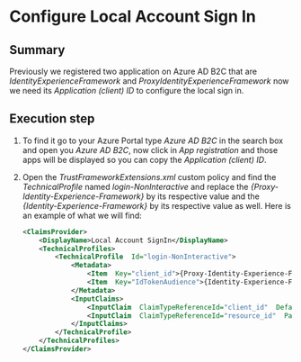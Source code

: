 # Configure Local Account Sign In

## Summary

Previously we registered two application on Azure AD B2C that are *IdentityExperienceFramework* and *ProxyIdentityExperienceFramework* now we need its *Application (client) ID* to configure the local sign in.

## Execution step

1. To find it go to your Azure Portal type *Azure AD B2C* in the search box and open you *Azure AD B2C*, now click in *App registration* and those apps will be displayed so you can copy the *Application (client) ID*.

2. Open the *TrustFrameworkExtensions.xml* custom policy and find the *TechnicalProfile* named *login-NonInteractive* and replace the *{Proxy-Identity-Experience-Framework}* by its respective value and the *{Identity-Experience-Framework}* by its respective value as well. Here is an example of what we will find:

    ```xml
	<ClaimsProvider>
		<DisplayName>Local Account SignIn</DisplayName>
		<TechnicalProfiles>
			<TechnicalProfile  Id="login-NonInteractive">
				<Metadata>
					<Item  Key="client_id">{Proxy-Identity-Experience-Framework}</Item>
					<Item  Key="IdTokenAudience">{Identity-Experience-Framework}</Item>
				</Metadata>
				<InputClaims>
					<InputClaim  ClaimTypeReferenceId="client_id"  DefaultValue="{Proxy-Identity-Experience-Framework}"  />
					<InputClaim  ClaimTypeReferenceId="resource_id"  PartnerClaimType="resource"  DefaultValue="{Identity-Experience-Framework}"  />
				</InputClaims>
			</TechnicalProfile>
		</TechnicalProfiles>
	</ClaimsProvider>
    ```